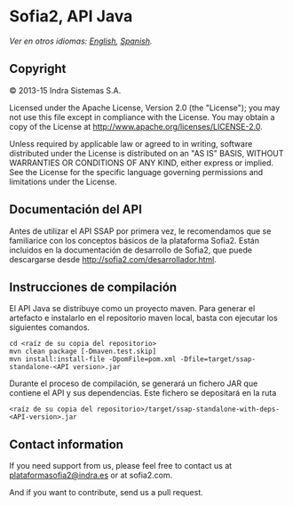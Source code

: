 # Sofia2, API Java

*Ver en otros idiomas: [English](README.md), [Spanish](README.es.md).*

## Copyright

© 2013-15 Indra Sistemas S.A.

Licensed under the Apache License, Version 2.0 (the "License"); you may not use this file except in compliance with the License. You may obtain a copy of the License at http://www.apache.org/licenses/LICENSE-2.0.

Unless required by applicable law or agreed to in writing, software distributed under the License is distributed on an "AS IS" BASIS, WITHOUT WARRANTIES OR CONDITIONS OF ANY KIND, either express or implied. See the License for the specific language governing permissions and limitations under the License.

## Documentación del API

Antes de utilizar el API SSAP por primera vez, le recomendamos que se familiarice con los conceptos básicos de la plataforma Sofia2. Están incluidos en la
documentación de desarrollo de Sofia2, que puede descargarse desde http://sofia2.com/desarrollador.html.

## Instrucciones de compilación

El API Java se distribuye como un proyecto maven. Para generar el artefacto e instalarlo en el repositorio maven local, basta con ejecutar los
siguientes comandos.

```
cd <raíz de su copia del repositorio>
mvn clean package [-Dmaven.test.skip]
mvn install:install-file -DpomFile=pom.xml -Dfile=target/ssap-standalone-<API version>.jar
```

Durante el proceso de compilación, se generará un fichero JAR que contiene el API y sus dependencias. Este fichero se depositará en la ruta

```
<raíz de su copia del repositorio>/target/ssap-standalone-with-deps-<API-version>.jar
```

## Contact information

If you need support from us, please feel free to contact us at [plataformasofia2@indra.es](mailto:plataformasofia2@indra.es) or at sofia2.com.

And if you want to contribute, send us a pull request.